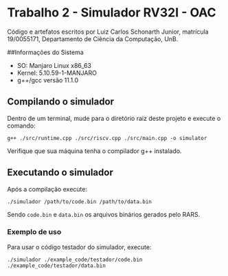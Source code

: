 # Trabalho 2 - Simulador RV32I - OAC
Código e artefatos escritos por Luiz Carlos Schonarth Junior, matrícula 19/0055171, Departamento de Ciência da Computação, UnB.

##Informações do Sistema
- SO: Manjaro Linux x86_63
- Kernel: 5.10.59-1-MANJARO
- g++/gcc versão 11.1.0

## Compilando o simulador

Dentro de um terminal, mude para o diretório raiz deste projeto e execute o comando:

```
g++ ./src/runtime.cpp ./src/riscv.cpp ./src/main.cpp -o simulator
```

Verifique que sua máquina tenha o compilador g++ instalado.

## Executando o simulador

Após a compilação execute:

```
./simulador /path/to/code.bin /path/to/data.bin
```

Sendo `code.bin` e `data.bin` os arquivos binários gerados pelo RARS.

### Exemplo de uso

Para usar o código testador do simulador, execute:

```
./simulador ./example_code/testador/code.bin ./example_code/testador/data.bin
```
